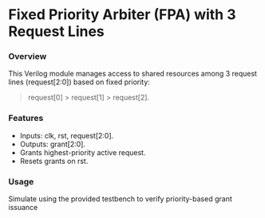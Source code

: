 # Fixed Priority Arbiter (FPA) with 3 Request Lines

### Overview

This Verilog module manages access to shared resources among 3 request lines (request[2:0]) based on fixed priority:

> request[0] > request[1] > request[2].

### Features

- Inputs: clk, rst, request[2:0].
- Outputs: grant[2:0].
- Grants highest-priority active request.
- Resets grants on rst.

### Usage

Simulate using the provided testbench to verify priority-based grant issuance
